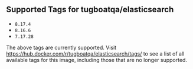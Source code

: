 ## Supported Tags for tugboatqa/elasticsearch

* `8.17.4`
* `8.16.6`
* `7.17.28`

The above tags are currently supported. Visit https://hub.docker.com/r/tugboatqa/elasticsearch/tags/ to see a list of all available tags for this image, including those that are no longer supported.
